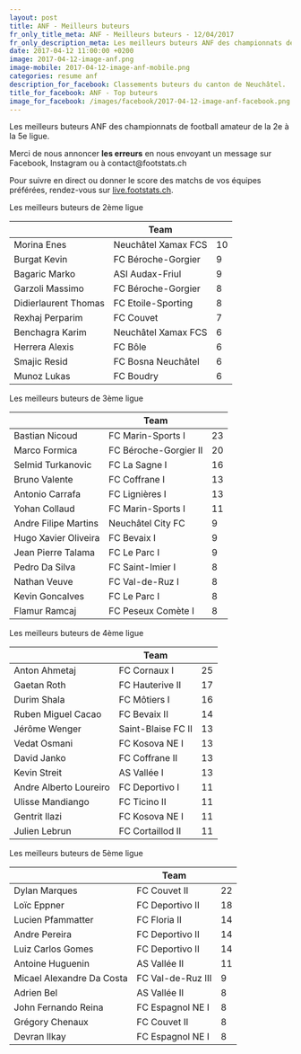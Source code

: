 ```yaml
---
layout: post
title: ANF - Meilleurs buteurs
fr_only_title_meta: ANF - Meilleurs buteurs - 12/04/2017
fr_only_description_meta: Les meilleurs buteurs ANF des championnats de football amateur de la 2e à la 5e ligue - 12/04/2017
date: 2017-04-12 11:00:00 +0200
image: 2017-04-12-image-anf.png
image-mobile: 2017-04-12-image-anf-mobile.png
categories: resume anf
description_for_facebook: Classements buteurs du canton de Neuchâtel.
title_for_facebook: ANF - Top buteurs
image_for_facebook: /images/facebook/2017-04-12-image-anf-facebook.png
---
```

<p>Les meilleurs buteurs ANF des championnats de football amateur de la 2e à la 5e ligue.</p>
<p>Merci de nous annoncer <b>les erreurs</b> en nous envoyant un message sur Facebook, Instagram ou à contact@footstats.ch</p>
<p>Pour suivre en direct ou donner le score des matchs de vos équipes préférées, rendez-vous sur <a href='http://live.footstats.ch'>live.footstats.ch</a>.</p>

<p>Les meilleurs buteurs de 2ème ligue</p><table class="table"><thead><tr><th><i class="fa fa-male"></i></th><th>Team</th><th><i class="fa fa-futbol-o"></i></th></tr></thead><tbody><tr><td>Morina Enes</td><td>Neuchâtel Xamax FCS</td><td>10</td></tr><tr><td>Burgat Kevin</td><td>FC Béroche-Gorgier</td><td>9</td></tr><tr><td>Bagaric Marko</td><td>ASI Audax-Friul</td><td>9</td></tr><tr><td>Garzoli Massimo</td><td>FC Béroche-Gorgier</td><td>8</td></tr><tr><td>Didierlaurent Thomas</td><td>FC Etoile-Sporting</td><td>8</td></tr><tr><td>Rexhaj Perparim</td><td>FC Couvet</td><td>7</td></tr><tr><td>Benchagra Karim</td><td>Neuchâtel Xamax FCS</td><td>6</td></tr><tr><td>Herrera Alexis</td><td>FC Bôle</td><td>6</td></tr><tr><td>Smajic Resid</td><td>FC Bosna Neuchâtel</td><td>6</td></tr><tr><td>Munoz Lukas</td><td>FC Boudry</td><td>6</td></tr></tbody></table><p>Les meilleurs buteurs de 3ème ligue</p><table class="table"><thead><tr><th><i class="fa fa-male"></i></th><th>Team</th><th><i class="fa fa-futbol-o"></i></th></tr></thead><tbody><tr><td>Bastian Nicoud</td><td>FC Marin-Sports I</td><td>23</td></tr><tr><td>Marco Formica</td><td>FC Béroche-Gorgier II</td><td>20</td></tr><tr><td>Selmid Turkanovic</td><td>FC La Sagne I</td><td>16</td></tr><tr><td>Bruno Valente</td><td>FC Coffrane I</td><td>13</td></tr><tr><td>Antonio Carrafa</td><td>FC Lignières I</td><td>13</td></tr><tr><td>Yohan Collaud</td><td>FC Marin-Sports I</td><td>11</td></tr><tr><td>Andre Filipe Martins</td><td>Neuchâtel City FC</td><td>9</td></tr><tr><td>Hugo Xavier Oliveira</td><td>FC Bevaix I</td><td>9</td></tr><tr><td>Jean Pierre Talama</td><td>FC Le Parc I</td><td>9</td></tr><tr><td>Pedro Da Silva</td><td>FC Saint-Imier I</td><td>8</td></tr><tr><td>Nathan Veuve</td><td>FC Val-de-Ruz I</td><td>8</td></tr><tr><td>Kevin Goncalves</td><td>FC Le Parc I</td><td>8</td></tr><tr><td>Flamur Ramcaj</td><td>FC Peseux Comète I</td><td>8</td></tr></tbody></table><p>Les meilleurs buteurs de 4ème ligue</p><table class="table"><thead><tr><th><i class="fa fa-male"></i></th><th>Team</th><th><i class="fa fa-futbol-o"></i></th></tr></thead><tbody><tr><td>Anton Ahmetaj</td><td>FC Cornaux I</td><td>25</td></tr><tr><td>Gaetan Roth</td><td>FC Hauterive II</td><td>17</td></tr><tr><td>Durim Shala</td><td>FC Môtiers I</td><td>16</td></tr><tr><td>Ruben Miguel Cacao</td><td>FC Bevaix II</td><td>14</td></tr><tr><td>Jérôme Wenger</td><td>Saint-Blaise FC II</td><td>13</td></tr><tr><td>Vedat Osmani</td><td>FC Kosova NE I</td><td>13</td></tr><tr><td>David Janko</td><td>FC Coffrane II</td><td>13</td></tr><tr><td>Kevin Streit</td><td>AS Vallée I</td><td>13</td></tr><tr><td>Andre Alberto Loureiro</td><td>FC Deportivo I</td><td>11</td></tr><tr><td>Ulisse Mandiango</td><td>FC Ticino II</td><td>11</td></tr><tr><td>Gentrit Ilazi</td><td>FC Kosova NE I</td><td>11</td></tr><tr><td>Julien Lebrun</td><td>FC Cortaillod II</td><td>11</td></tr></tbody></table><p>Les meilleurs buteurs de 5ème ligue</p><table class="table"><thead><tr><th><i class="fa fa-male"></i></th><th>Team</th><th><i class="fa fa-futbol-o"></i></th></tr></thead><tbody><tr><td>Dylan Marques</td><td>FC Couvet II</td><td>22</td></tr><tr><td>Loïc Eppner</td><td>FC Deportivo II</td><td>18</td></tr><tr><td>Lucien Pfammatter</td><td>FC Floria II</td><td>14</td></tr><tr><td>Andre Pereira</td><td>FC Deportivo II</td><td>14</td></tr><tr><td>Luiz Carlos Gomes</td><td>FC Deportivo II</td><td>14</td></tr><tr><td>Antoine Huguenin</td><td>AS Vallée II</td><td>11</td></tr><tr><td>Micael Alexandre Da Costa</td><td>FC Val-de-Ruz III</td><td>9</td></tr><tr><td>Adrien Bel</td><td>AS Vallée II</td><td>8</td></tr><tr><td>John Fernando Reina</td><td>FC Espagnol NE I</td><td>8</td></tr><tr><td>Grégory Chenaux</td><td>FC Couvet II</td><td>8</td></tr><tr><td>Devran Ilkay</td><td>FC Espagnol NE I</td><td>8</td></tr></tbody></table>